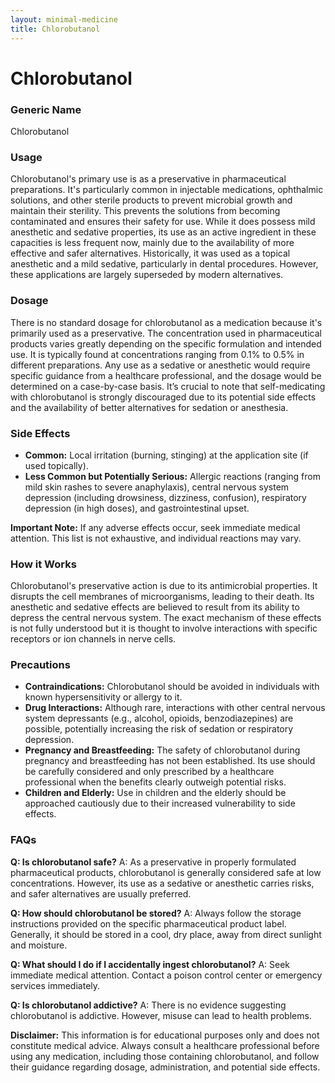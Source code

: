 ```yaml
---
layout: minimal-medicine
title: Chlorobutanol
---
```


# Chlorobutanol
### Generic Name
Chlorobutanol

### Usage

Chlorobutanol's primary use is as a preservative in pharmaceutical preparations.  It's particularly common in injectable medications, ophthalmic solutions, and other sterile products to prevent microbial growth and maintain their sterility.  This prevents the solutions from becoming contaminated and ensures their safety for use.  While it does possess mild anesthetic and sedative properties, its use as an active ingredient in these capacities is less frequent now, mainly due to the availability of more effective and safer alternatives. Historically, it was used as a topical anesthetic and a mild sedative, particularly in dental procedures.  However, these applications are largely superseded by modern alternatives.

### Dosage

There is no standard dosage for chlorobutanol as a medication because it's primarily used as a preservative.  The concentration used in pharmaceutical products varies greatly depending on the specific formulation and intended use.  It is typically found at concentrations ranging from 0.1% to 0.5% in different preparations.  Any use as a sedative or anesthetic would require specific guidance from a healthcare professional, and the dosage would be determined on a case-by-case basis.  It’s crucial to note that self-medicating with chlorobutanol is strongly discouraged due to its potential side effects and the availability of better alternatives for sedation or anesthesia.


### Side Effects

* **Common:**  Local irritation (burning, stinging) at the application site (if used topically).
* **Less Common but Potentially Serious:** Allergic reactions (ranging from mild skin rashes to severe anaphylaxis), central nervous system depression (including drowsiness, dizziness, confusion),  respiratory depression (in high doses), and gastrointestinal upset.

**Important Note:** If any adverse effects occur, seek immediate medical attention.  This list is not exhaustive, and individual reactions may vary.

### How it Works

Chlorobutanol's preservative action is due to its antimicrobial properties. It disrupts the cell membranes of microorganisms, leading to their death.  Its anesthetic and sedative effects are believed to result from its ability to depress the central nervous system. The exact mechanism of these effects is not fully understood but it is thought to involve interactions with specific receptors or ion channels in nerve cells.

### Precautions

* **Contraindications:** Chlorobutanol should be avoided in individuals with known hypersensitivity or allergy to it.
* **Drug Interactions:** Although rare, interactions with other central nervous system depressants (e.g., alcohol, opioids, benzodiazepines) are possible, potentially increasing the risk of sedation or respiratory depression.
* **Pregnancy and Breastfeeding:**  The safety of chlorobutanol during pregnancy and breastfeeding has not been established.  Its use should be carefully considered and only prescribed by a healthcare professional when the benefits clearly outweigh potential risks.
* **Children and Elderly:** Use in children and the elderly should be approached cautiously due to their increased vulnerability to side effects.


### FAQs

**Q: Is chlorobutanol safe?**
A:  As a preservative in properly formulated pharmaceutical products, chlorobutanol is generally considered safe at low concentrations.  However, its use as a sedative or anesthetic carries risks, and safer alternatives are usually preferred.

**Q: How should chlorobutanol be stored?**
A:  Always follow the storage instructions provided on the specific pharmaceutical product label. Generally, it should be stored in a cool, dry place, away from direct sunlight and moisture.

**Q: What should I do if I accidentally ingest chlorobutanol?**
A:  Seek immediate medical attention. Contact a poison control center or emergency services immediately.

**Q:  Is chlorobutanol addictive?**
A:  There is no evidence suggesting chlorobutanol is addictive.  However, misuse can lead to health problems.

**Disclaimer:** This information is for educational purposes only and does not constitute medical advice.  Always consult a healthcare professional before using any medication, including those containing chlorobutanol, and follow their guidance regarding dosage, administration, and potential side effects.
